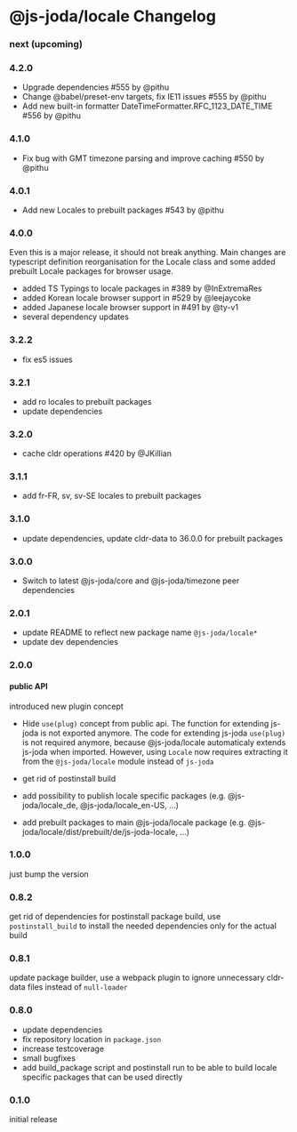 @js-joda/locale Changelog
=========

### next (upcoming)

### 4.2.0

* Upgrade dependencies #555 by @pithu
* Change @babel/preset-env targets, fix IE11 issues #555 by @pithu
* Add new built-in formatter DateTimeFormatter.RFC_1123_DATE_TIME  #556 by @pithu

### 4.1.0

* Fix bug with GMT timezone parsing and improve caching #550 by @pithu

### 4.0.1

* Add new Locales to prebuilt packages #543 by @pithu

### 4.0.0 

Even this is a major release, it should not break anything. 
Main changes are typescript definition reorganisation for the Locale class 
and some added prebuilt Locale packages for browser usage.

* added TS Typings to locale packages in #389 by @InExtremaRes
* added Korean locale browser support in #529 by @leejaycoke
* added Japanese locale browser support in #491 by @ty-v1
* several dependency updates

### 3.2.2

* fix es5 issues

### 3.2.1

* add ro locales to prebuilt packages
* update dependencies

### 3.2.0 

* cache cldr operations #420 by @JKillian

### 3.1.1

* add fr-FR, sv, sv-SE locales to prebuilt packages

### 3.1.0

* update dependencies, update cldr-data to 36.0.0 for prebuilt packages

### 3.0.0

* Switch to latest @js-joda/core and @js-joda/timezone peer dependencies

### 2.0.1

* update README to reflect new package name `@js-joda/locale*`
* update dev dependencies

### 2.0.0

#### public API

introduced new plugin concept
 * Hide `use(plug)` concept from public api.
   The function for extending js-joda is not exported anymore.
   The code for extending js-joda `use(plug)` is not required anymore, because @js-joda/locale automaticaly extends
   js-joda when imported.
   However, using `Locale` now requires extracting it from the `@js-joda/locale` module instead of `js-joda`

* get rid of postinstall build

* add possibility to publish locale specific packages (e.g. @js-joda/locale_de, @js-joda/locale_en-US, ...)

* add prebuilt packages to main @js-joda/locale package (e.g. @js-joda/locale/dist/prebuilt/de/js-joda-locale, ...)

### 1.0.0

just bump the version

### 0.8.2

get rid of dependencies for postinstall package build, use `postinstall_build` to install the needed
dependencies only for the actual build

### 0.8.1

update package builder, use a webpack plugin to ignore unnecessary cldr-data files instead of `null-loader`

### 0.8.0

- update dependencies
- fix repository location in `package.json`
- increase testcoverage
- small bugfixes
- add build_package script and postinstall run to be able to build locale specific packages that 
  can be used directly

### 0.1.0

initial release 
